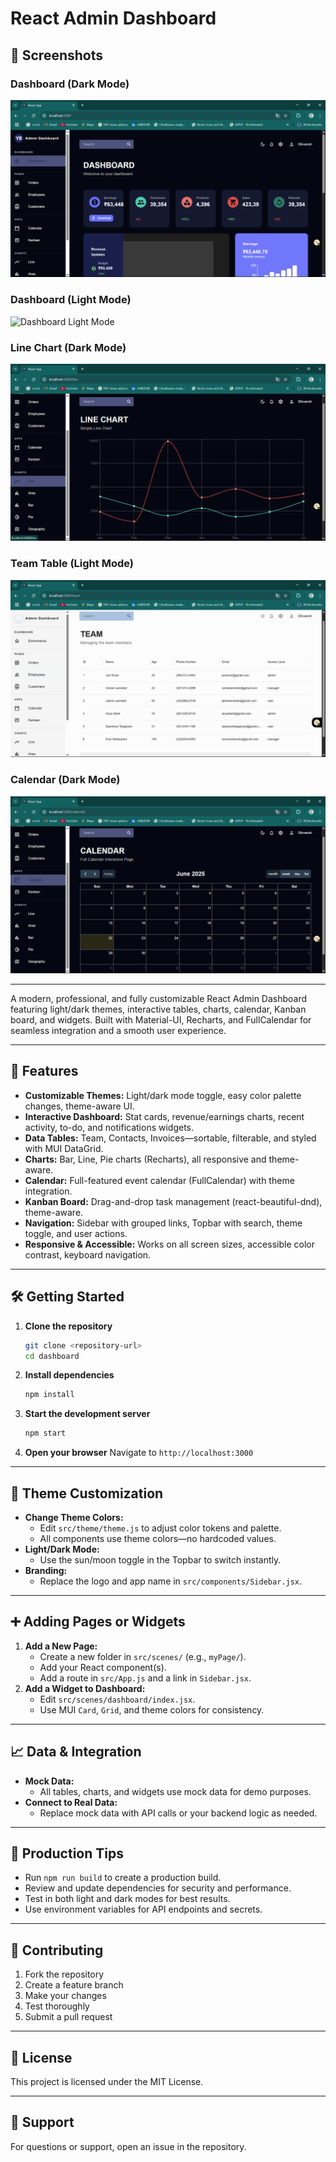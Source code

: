 # React Admin Dashboard

## 📸 Screenshots

### Dashboard (Dark Mode)
![Dashboard Dark Mode](screenshots/dashboard-dark.png)

### Dashboard (Light Mode)
![Dashboard Light Mode](screenshots/dashboard-light.png)

### Line Chart (Dark Mode)
![Line Chart Dark Mode](screenshots/line-chart-dark.png)

### Team Table (Light Mode)
![Team Table Light Mode](screenshots/team-table-light.png)

### Calendar (Dark Mode)
![Calendar Dark Mode](screenshots/calendar-dark.png)

---

A modern, professional, and fully customizable React Admin Dashboard featuring light/dark themes, interactive tables, charts, calendar, Kanban board, and widgets. Built with Material-UI, Recharts, and FullCalendar for seamless integration and a smooth user experience.

---

## 🚀 Features

- **Customizable Themes:** Light/dark mode toggle, easy color palette changes, theme-aware UI.
- **Interactive Dashboard:** Stat cards, revenue/earnings charts, recent activity, to-do, and notifications widgets.
- **Data Tables:** Team, Contacts, Invoices—sortable, filterable, and styled with MUI DataGrid.
- **Charts:** Bar, Line, Pie charts (Recharts), all responsive and theme-aware.
- **Calendar:** Full-featured event calendar (FullCalendar) with theme integration.
- **Kanban Board:** Drag-and-drop task management (react-beautiful-dnd), theme-aware.
- **Navigation:** Sidebar with grouped links, Topbar with search, theme toggle, and user actions.
- **Responsive & Accessible:** Works on all screen sizes, accessible color contrast, keyboard navigation.

---

## 🛠️ Getting Started

1. **Clone the repository**
   ```bash
   git clone <repository-url>
   cd dashboard
   ```
2. **Install dependencies**
   ```bash
   npm install
   ```
3. **Start the development server**
   ```bash
   npm start
   ```
4. **Open your browser**
   Navigate to `http://localhost:3000`

---

## 🎨 Theme Customization

- **Change Theme Colors:**
  - Edit `src/theme/theme.js` to adjust color tokens and palette.
  - All components use theme colors—no hardcoded values.
- **Light/Dark Mode:**
  - Use the sun/moon toggle in the Topbar to switch instantly.
- **Branding:**
  - Replace the logo and app name in `src/components/Sidebar.jsx`.

---

## ➕ Adding Pages or Widgets

1. **Add a New Page:**
   - Create a new folder in `src/scenes/` (e.g., `myPage/`).
   - Add your React component(s).
   - Add a route in `src/App.js` and a link in `Sidebar.jsx`.
2. **Add a Widget to Dashboard:**
   - Edit `src/scenes/dashboard/index.jsx`.
   - Use MUI `Card`, `Grid`, and theme colors for consistency.

---

## 📈 Data & Integration

- **Mock Data:**
  - All tables, charts, and widgets use mock data for demo purposes.
- **Connect to Real Data:**
  - Replace mock data with API calls or your backend logic as needed.

---

## 🏁 Production Tips

- Run `npm run build` to create a production build.
- Review and update dependencies for security and performance.
- Test in both light and dark modes for best results.
- Use environment variables for API endpoints and secrets.

---

## 🤝 Contributing

1. Fork the repository
2. Create a feature branch
3. Make your changes
4. Test thoroughly
5. Submit a pull request

---

## 📄 License

This project is licensed under the MIT License.

---

## 💬 Support

For questions or support, open an issue in the repository.
